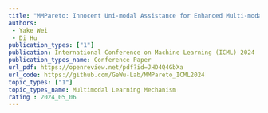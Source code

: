```yaml
---  
title: "MMPareto: Innocent Uni-modal Assistance for Enhanced Multi-modal Learning"  
authors:  
 - Yake Wei
 - Di Hu
publication_types: ["1"]  
publication: International Conference on Machine Learning (ICML) 2024
publication_types_name: Conference Paper  
url_pdf: https://openreview.net/pdf?id=JHD4Q4GbXa
url_code: https://github.com/GeWu-Lab/MMPareto_ICML2024
topic_types: ["1"]
topic_types_name: Multimodal Learning Mechanism
rating : 2024_05_06
---  
```

